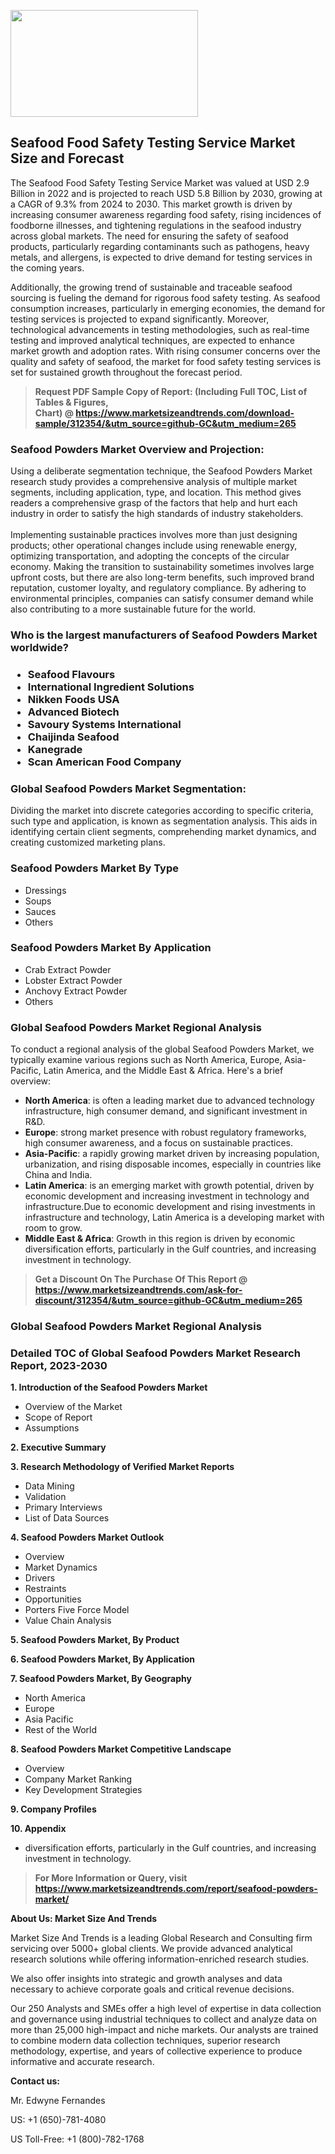<p><img class="alignnone size-medium wp-image-20088" src="https://ffe5etoiles.com/wp-content/uploads/2024/12/MST1-300x171.png" alt="" width="300" height="171" /></p><h2>Seafood Food Safety Testing Service Market Size and Forecast</h2><p>The Seafood Food Safety Testing Service Market was valued at USD 2.9 Billion in 2022 and is projected to reach USD 5.8 Billion by 2030, growing at a CAGR of 9.3% from 2024 to 2030. This market growth is driven by increasing consumer awareness regarding food safety, rising incidences of foodborne illnesses, and tightening regulations in the seafood industry across global markets. The need for ensuring the safety of seafood products, particularly regarding contaminants such as pathogens, heavy metals, and allergens, is expected to drive demand for testing services in the coming years.</p><p>Additionally, the growing trend of sustainable and traceable seafood sourcing is fueling the demand for rigorous food safety testing. As seafood consumption increases, particularly in emerging economies, the demand for testing services is projected to expand significantly. Moreover, technological advancements in testing methodologies, such as real-time testing and improved analytical techniques, are expected to enhance market growth and adoption rates. With rising consumer concerns over the quality and safety of seafood, the market for food safety testing services is set for sustained growth throughout the forecast period.</p></p><blockquote id="" class=""><strong>Request PDF Sample Copy of Report: (Including Full TOC, List of Tables &amp; Figures, Chart)&nbsp;@&nbsp;<strong><a href="https://www.marketsizeandtrends.com/download-sample/312354/&utm_source=github-GC&utm_medium=265" target="_blank">https://www.marketsizeandtrends.com/download-sample/312354/&utm_source=github-GC&utm_medium=265</a></strong></strong></blockquote><h3 id="" class="">Seafood Powders Market&nbsp;Overview and Projection:</h3><p id="" class="">Using a deliberate segmentation technique, the Seafood Powders Market research study provides a comprehensive analysis of multiple market segments, including application, type, and location. This method gives readers a comprehensive grasp of the factors that help and hurt each industry in order to satisfy the high standards of industry stakeholders. <br /> <br />Implementing sustainable practices involves more than just designing products; other operational changes include using renewable energy, optimizing transportation, and adopting the concepts of the circular economy. Making the transition to sustainability sometimes involves large upfront costs, but there are also long-term benefits, such improved brand reputation, customer loyalty, and regulatory compliance. By adhering to environmental principles, companies can satisfy consumer demand while also contributing to a more sustainable future for the world.</p><h3 id="" class="">Who is the largest manufacturers of&nbsp;Seafood Powders Market worldwide?</h3><h3 class=""><p><ul><li>Seafood Flavours </li><li> International Ingredient Solutions </li><li> Nikken Foods USA </li><li> Advanced Biotech </li><li> Savoury Systems International </li><li> Chaijinda Seafood </li><li> Kanegrade </li><li> Scan American Food Company</li></ul></p></h3><h3 id="" class="">Global&nbsp;Seafood Powders Market Segmentation:</h3><p id="" class="">Dividing the market into discrete categories according to specific criteria, such type and application, is known as segmentation analysis. This aids in identifying certain client segments, comprehending market dynamics, and creating customized marketing plans.</p><h3 id="" class="">Seafood Powders Market&nbsp;By Type</h3><p><p><ul><li>Dressings</li><li> Soups</li><li> Sauces</li><li> Others</p></li></ul></p></p><h3 id="" class="">Seafood Powders Market&nbsp;By Application</h3><p class=""><p><ul><li>Crab Extract Powder</li><li> Lobster Extract Powder</li><li> Anchovy Extract Powder</li><li> Others</li></ul></p></p><h3 id="" class="">Global Seafood Powders Market Regional Analysis</h3><p id="" class="">To conduct a regional analysis of the global Seafood Powders Market, we typically examine various regions such as North America, Europe, Asia-Pacific, Latin America, and the Middle East &amp; Africa. Here's a brief overview:</p><ul><li><strong>North America</strong>: is often a leading market due to advanced technology infrastructure, high consumer demand, and significant investment in R&amp;D.</li><li><strong>Europe</strong>: strong market presence with robust regulatory frameworks, high consumer awareness, and a focus on sustainable practices.</li><li><strong>Asia-Pacific</strong>: a rapidly growing market driven by increasing population, urbanization, and rising disposable incomes, especially in countries like China and India.</li><li><strong>Latin America</strong>: is an emerging market with growth potential, driven by economic development and increasing investment in technology and infrastructure.Due to economic development and rising investments in infrastructure and technology, Latin America is a developing market with room to grow.</li><li><strong>Middle East &amp; Africa</strong>: Growth in this region is driven by economic diversification efforts, particularly in the Gulf countries, and increasing investment in technology.</li></ul><blockquote id="" class=""><strong>Get a Discount On The Purchase Of This Report @ <strong><a href="https://www.marketsizeandtrends.com/ask-for-discount/312354/&utm_source=github-GC&utm_medium=265" target="_blank">https://www.marketsizeandtrends.com/ask-for-discount/312354/&utm_source=github-GC&utm_medium=265</a></strong></strong></blockquote><h3 id="" class="">Global Seafood Powders Market Regional Analysis</h3><h3 id="" class="">Detailed TOC of Global Seafood Powders Market Research Report, 2023-2030</h3><p id="" class=""><strong>1. Introduction of the Seafood Powders Market</strong></p><ul><li>Overview of the Market</li><li>Scope of Report</li><li>Assumptions</li></ul><p id="" class=""><strong>2. Executive Summary</strong></p><p id="" class=""><strong>3. Research Methodology of Verified Market Reports</strong></p><ul><li>Data Mining</li><li>Validation</li><li>Primary Interviews</li><li>List of Data Sources</li></ul><p id="" class=""><strong>4. Seafood Powders Market Outlook</strong></p><ul><li>Overview</li><li>Market Dynamics</li><li>Drivers</li><li>Restraints</li><li>Opportunities</li><li>Porters Five Force Model</li><li>Value Chain Analysis</li></ul><p id="" class=""><strong>5. Seafood Powders Market, By Product</strong></p><p id="" class=""><strong>6. Seafood Powders Market, By Application</strong></p><p id="" class=""><strong>7. Seafood Powders Market, By Geography</strong></p><ul><li>North America</li><li>Europe</li><li>Asia Pacific</li><li>Rest of the World</li></ul><p id="" class=""><strong>8. Seafood Powders Market Competitive Landscape</strong></p><ul><li>Overview</li><li>Company Market Ranking</li><li>Key Development Strategies</li></ul><p id="" class=""><strong>9. Company Profiles</strong></p><p id="" class=""><strong>10. Appendix</strong></p><ul><li>diversification efforts, particularly in the Gulf countries, and increasing investment in technology.</li></ul><blockquote id="" class=""><strong>For More Information or Query, visit <strong><strong><a href="https://www.marketsizeandtrends.com/report/seafood-powders-market/" target="_blank">https://www.marketsizeandtrends.com/report/seafood-powders-market/</a></strong></strong></strong></blockquote><p id="" class=""><strong>About Us: Market Size And Trends</strong></p><p id="" class="">Market Size And Trends is a leading Global Research and Consulting firm servicing over 5000+ global clients. We provide advanced analytical research solutions while offering information-enriched research studies.</p><p id="" class="">We also offer insights into strategic and growth analyses and data necessary to achieve corporate goals and critical revenue decisions.</p><p id="" class="">Our 250 Analysts and SMEs offer a high level of expertise in data collection and governance using industrial techniques to collect and analyze data on more than 25,000 high-impact and niche markets. Our analysts are trained to combine modern data collection techniques, superior research methodology, expertise, and years of collective experience to produce informative and accurate research.</p><p id="" class=""><strong>Contact us:</strong></p><p id="" class="">Mr. Edwyne Fernandes</p><p id="" class="">US: +1 (650)-781-4080</p><p id="" class="">US Toll-Free: +1 (800)-782-1768</p>
